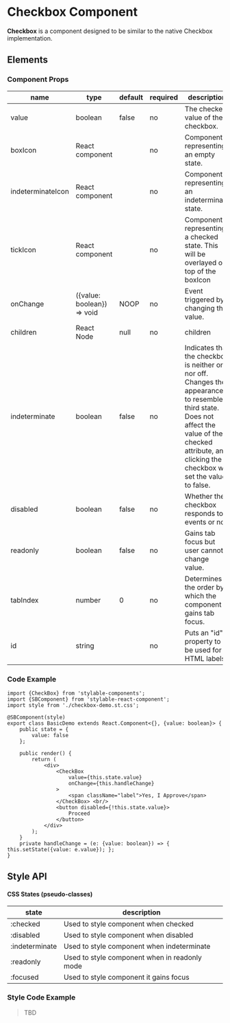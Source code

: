 # Checkbox Component

**Checkbox** is a component designed to be similar to the native Checkbox implementation.

## Elements

### Component Props

| name        | type                                  | default | required | description                              |
| ----------- | ------------------------------------- | ------------ | ---------- | ---------------------------------------- |
| value | boolean | false | no | The checked value of the checkbox. |
| boxIcon | React component |  | no | Component representing an empty state. |
| indeterminateIcon | React component |  | no | Component representing an indeterminate state. |
| tickIcon | React component |  | no | Component representing a checked state. This will be overlayed on top of the boxIcon |
| onChange | ({value: boolean}) => void | NOOP | no | Event triggered by changing the value. |
| children | React Node | null | no | children | Any further nodes will be rendered. |
| indeterminate | boolean | false | no | Indicates that the checkbox is neither on nor off. Changes the appearance to resemble a third state. Does not affect the value of the checked attribute, and clicking the checkbox will set the value to false. |
| disabled | boolean | false | no | Whether the checkbox responds to events or not. |
| readonly | boolean | false | no | Gains tab focus but user cannot change value. |
| tabIndex | number | 0 | no | Determines the order by which the component gains tab focus. |
| id | string |  | no | Puts an "id" property to be used for HTML labels. |

### Code Example

```
import {CheckBox} from 'stylable-components';
import {SBComponent} from 'stylable-react-component';
import style from './checkbox-demo.st.css';

@SBComponent(style)
export class BasicDemo extends React.Component<{}, {value: boolean}> {
    public state = {
        value: false
    };

    public render() {
        return (
            <div>
                <CheckBox
                    value={this.state.value}
                    onChange={this.handleChange}
                >
                    <span className="label">Yes, I Approve</span>
                </CheckBox> <br/>
                <button disabled={!this.state.value}>
                    Proceed
                </button>
            </div>
        );
    }
    private handleChange = (e: {value: boolean}) => { this.setState({value: e.value}); };
}

```

## Style API
#### CSS States (pseudo-classes)

| state | description |
|-------|--------------|
| :checked | Used to style component when checked |
| :disabled | Used to style component when disabled |
| :indeterminate | Used to style component when indeterminate |
| :readonly | Used to style component when in readonly mode |
| :focused | Used to style component it gains focus |



### Style Code Example

> TBD
